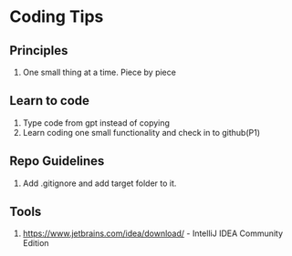 # Coding Tips

## Principles
1. One small thing at a time. Piece by piece

## Learn to code
1. Type code from gpt instead of copying
2. Learn coding one small functionality and check in to github(P1)

## Repo Guidelines
1. Add .gitignore and add target folder to it. 

## Tools
1. https://www.jetbrains.com/idea/download/ - IntelliJ IDEA Community Edition
